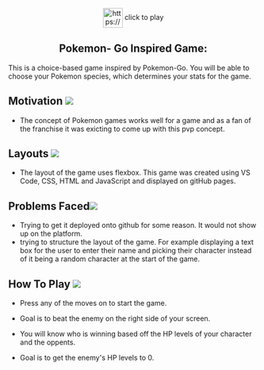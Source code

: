 <p align="center">
<a href="https://melanietr98.github.io/pokemongame/" target="blank"><img align="center" src="https://i.imgur.com/wFJgJO8.pngf" alt="https://melanietr98.github.io/pokemongame/" height="40" width="40" /></a> click to play


<h2 align="center">Pokemon- Go Inspired Game:</h2>  
This is a choice-based game inspired by Pokemon-Go. You will be able to choose your Pokemon species, which determines your stats for the game.





## Motivation <img src="https://img.pokemondb.net/sprites/black-white/normal/pikachu-f.png">
- The concept of Pokemon games works well for a game and as a fan of the franchise it was exicting to come up with this pvp concept.

## **Layouts** <img src="https://img.pokemondb.net/sprites/black-white/normal/gyarados-f.png">
- The layout of the game uses flexbox. This game was created using VS Code, CSS, HTML and JavaScript and displayed on gitHub pages.

## **Problems Faced**<img src="https://img.pokemondb.net/sprites/black-white/normal/blastoise.png">
- Trying to get it deployed onto github for some reason. It would not show up on the platform.
- trying to structure the layout of the game. For example displaying a text box for the user to enter their name and picking their character instead of it being a random character at the start of the game.




## **How To Play** <img src="https://img.pokemondb.net/sprites/black-white/normal/steelix-f.png">
- Press any of the moves on to start the game.

- Goal is to beat the enemy on the right side of your screen. 

- You will know who is winning based off the HP levels of your character and the oppents.

- Goal is to get the enemy's HP levels to 0. 
